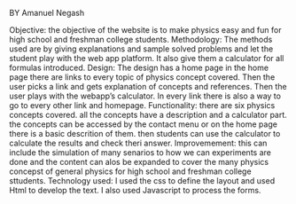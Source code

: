 BY Amanuel Negash

Objective: 
the objective of the website is to make physics easy and fun for high school and freshman college students. </b>
Methodology: 
The methods used are by giving explanations and sample solved problems and let the student play with the web app platform. It also give them a calculator for all formulas introduced. </b>
Design: 
The design has a home page in the home page there are links to every topic of physics concept covered. Then the user picks a link and gets explanation of concepts and references. Then the user plays with the webapp’s calculator. In every link there is also a way to go to every other link and homepage.
Functionality:
there are six physics concepts covered. all the concepts have a description and a calculator part. the concepts can be accessed by the contact menu or on the home page there is a basic descrition of them. then students can use the calculator to calculate the results and check theri answer. 
Improvemement:
this can include the simulation of many senarios to how we can experiments are done and the content can alos be expanded to cover the many physics concepst of general physics for high school and freshman college sttudents.
Technology used:
I used the css to define the layout and used Html to develop the text. I also used Javascript to process the forms.